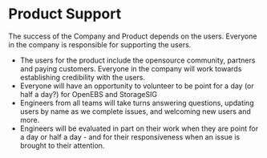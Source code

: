 # Product Support

The success of the Company and Product depends on the users. Everyone in the company is responsible for supporting the users. 
- The users for the product include the opensource community, partners and paying customers. Everyone in the company will work towards establishing credibility with the users.
- Everyone will have an opportunity to volunteer to be point for a day (or half a day?) for OpenEBS and StorageSIG
- Engineers from all teams will take turns answering questions, updating users by name as we complete issues, and welcoming new users and more.
- Engineers will be evaluated in part on their work when they are point for a day or half a day - and for their responsiveness when an issue is brought to their attention.

